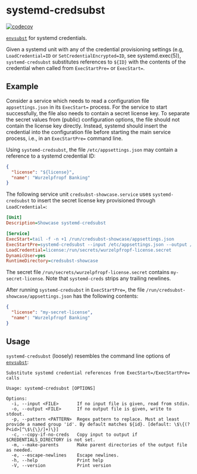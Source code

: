 # systemd-credsubst

[![codecov](https://codecov.io/github/yaxitech/systemd-credsubst/graph/badge.svg?token=CBIaFMVIjQ)](https://codecov.io/github/yaxitech/systemd-credsubst)

[`envsubst`](https://github.com/a8m/envsubst) for systemd credentials.

Given a systemd unit with any of the credential provisioning settings (e.g, `LoadCredential=ID` or `SetCredentialEncrypted=ID`, see systemd.exec(5)),
`systemd-credsubst` substitutes references to `${ID}` with the contents of the credential when called from `ExecStartPre=` or `ExecStart=`.

## Example

Consider a service which needs to read a configuration file `appsettings.json` in its `ExecStart=` process.
For the service to start successfully, the file also needs to contain a secret license key.
To separate the secret values from (public) configuration options, the file should not contain the license key directly.
Instead, systemd should insert the credential into the configuration file before starting the main service process, i.e., in an `ExecStartPre=` command line.

Using `systemd-credsubst`, the file `/etc/appsettings.json` may contain a reference to a systemd credential ID:

```json
{
  "license": "${license}",
  "name": "Wurzelpfropf Banking"
}
```

The following service unit `credsubst-showcase.service` uses `systemd-credsubst` to insert the secret license key provisioned through `LoadCredential=`:

```ini
[Unit]
Description=Showcase systemd-credsubst

[Service]
ExecStart=tail -f -n +1 /run/credsubst-showcase/appsettings.json
ExecStartPre=systemd-credsubst --input /etc/appsettings.json --output /run/credsubst-showcase/appsettings.json
LoadCredential=license:/run/secrets/wurzelpfropf-license.secret
DynamicUser=yes
RuntimeDirectory=credsubst-showcase
```

The secret file `/run/secrets/wurzelpfropf-license.secret` contains `my-secret-license`.
Note that `systemd-creds` strips any trailing newlines.

After running `systemd-credsubst` in `ExecStartPre=`, the file `/run/credsubst-showcase/appsettings.json` has the following contents:

```json
{
  "license": "my-secret-license",
  "name": "Wurzelpfropf Banking"
}
```

## Usage

`systemd-credsubst` (loosely) resembles the command line options of [`envsubst`](https://github.com/a8m/envsubst):

```
Substitute systemd credential references from ExecStart=/ExecStartPre= calls

Usage: systemd-credsubst [OPTIONS]

Options:
  -i, --input <FILE>       If no input file is given, read from stdin.
  -o, --output <FILE>      If no output file is given, write to stdout.
  -p, --pattern <PATTERN>  Regex pattern to replace. Must at least provide a named group 'id'. By default matches ${id}. [default: \$\{(?P<id>[^\$\{\}/]+)\}]
  -c, --copy-if-no-creds   Copy input to output if $CREDENTIALS_DIRECTORY is not set.
  -m, --make-parents       Make parent directories of the output file as needed.
  -e, --escape-newlines    Escape newlines.
  -h, --help               Print help
  -V, --version            Print version
```
